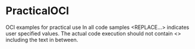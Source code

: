 # PracticalOCI
OCI examples for practical use
In all code samples <REPLACE...> indicates user specified values.  The actual code execution should not contain <> including the text in between.  
